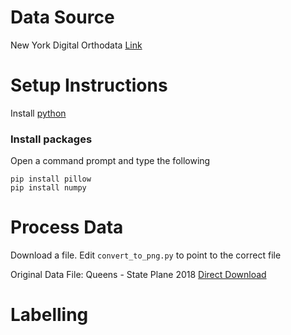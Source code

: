# Data Source

New York Digital Orthodata
[Link](http://gis.ny.gov/gateway/mg/)

# Setup Instructions
Install [python](https://www.python.org)

### Install packages
Open a command prompt and type the following
```
pip install pillow
pip install numpy
```

# Process Data
Download a file. Edit `convert_to_png.py` to point to the correct file

Original Data File: Queens - State Plane 2018
[Direct Download](http://gis.ny.gov/gateway/mg/2018/new_york_city/)


# Labelling
